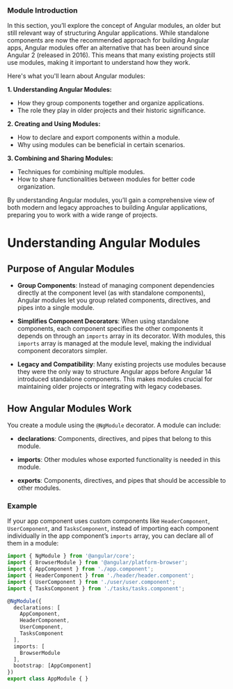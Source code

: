 ### Module Introduction

In this section, you’ll explore the concept of Angular modules, an older but still relevant way of structuring Angular applications. While standalone components are now the recommended approach for building Angular apps, Angular modules offer an alternative that has been around since Angular 2 (released in 2016). This means that many existing projects still use modules, making it important to understand how they work.

Here's what you'll learn about Angular modules:

**1. Understanding Angular Modules:**
   - How they group components together and organize applications.
   - The role they play in older projects and their historic significance.

**2. Creating and Using Modules:**
   - How to declare and export components within a module.
   - Why using modules can be beneficial in certain scenarios.

**3. Combining and Sharing Modules:**
   - Techniques for combining multiple modules.
   - How to share functionalities between modules for better code organization.

By understanding Angular modules, you’ll gain a comprehensive view of both modern and legacy approaches to building Angular applications, preparing you to work with a wide range of projects.


# Understanding Angular Modules

## Purpose of Angular Modules

- **Group Components**: 
  Instead of managing component dependencies directly at the component level (as with standalone components), Angular modules let you group related components, directives, and pipes into a single module.

- **Simplifies Component Decorators**: 
  When using standalone components, each component specifies the other components it depends on through an `imports` array in its decorator. With modules, this `imports` array is managed at the module level, making the individual component decorators simpler.

- **Legacy and Compatibility**: 
  Many existing projects use modules because they were the only way to structure Angular apps before Angular 14 introduced standalone components. This makes modules crucial for maintaining older projects or integrating with legacy codebases.

## How Angular Modules Work

You create a module using the `@NgModule` decorator. A module can include:

- **declarations**: 
  Components, directives, and pipes that belong to this module.

- **imports**: 
  Other modules whose exported functionality is needed in this module.

- **exports**: 
  Components, directives, and pipes that should be accessible to other modules.

### Example

If your app component uses custom components like `HeaderComponent`, `UserComponent`, and `TasksComponent`, instead of importing each component individually in the app component’s `imports` array, you can declare all of them in a module:

```typescript
import { NgModule } from '@angular/core';
import { BrowserModule } from '@angular/platform-browser';
import { AppComponent } from './app.component';
import { HeaderComponent } from './header/header.component';
import { UserComponent } from './user/user.component';
import { TasksComponent } from './tasks/tasks.component';

@NgModule({
  declarations: [
    AppComponent,
    HeaderComponent,
    UserComponent,
    TasksComponent
  ],
  imports: [
    BrowserModule
  ],
  bootstrap: [AppComponent]
})
export class AppModule { }
